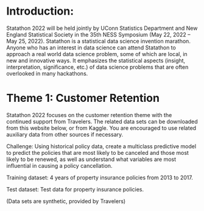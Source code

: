 # Introduction:

Statathon 2022 will be held jointly by UConn Statistics Department and New England Statistical Society in the 35th NESS Symposium (May 22, 2022 – May 25, 2022). Statathon is a statistical data science invention marathon. Anyone who has an interest in data science can attend Statathon to approach a real world data science problem, some of which are local, in new and innovative ways. It emphasizes the statistical aspects (insight, interpretation, significance, etc.) of data science problems that are often overlooked in many hackathons.

# Theme 1: Customer Retention

Statathon 2022 focuses on the customer retention theme with the continued support from Travelers. The related data sets can be downloaded from this website below, or from Kaggle. You are encouraged to use related auxiliary data from other sources if necessary.

Challenge: Using historical policy data, create a multiclass predictive model to predict the policies that are most likely to be canceled and those most likely to be renewed, as well as understand what variables are most influential in causing a policy cancellation.

Training dataset: 4 years of property insurance policies from 2013 to 2017.

Test dataset: Test data for property insurance policies.

(Data sets are synthetic, provided by Travelers)